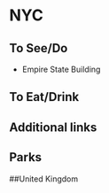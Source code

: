 # NYC


## To See/Do

* Empire State Building

## To Eat/Drink



## Additional links


## Parks 

##United Kingdom

